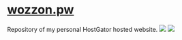 [**wozzon.pw**](www.wozzon.pw)
===============
Repository of my personal HostGator hosted website.
![](/http://i.imgur.com/nnGvP3C.jpg?1)
![](/http://i.imgur.com/7k76drP.jpg?1)